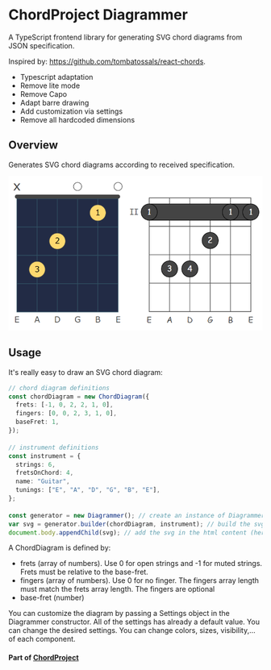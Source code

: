 # ChordProject Diagrammer

A TypeScript frontend library for generating SVG chord diagrams from JSON specification.

Inspired by: https://github.com/tombatossals/react-chords.

- Typescript adaptation
- Remove lite mode
- Remove Capo
- Adapt barre drawing
- Add customization via settings
- Remove all hardcoded dimensions

## Overview

Generates SVG chord diagrams according to received specification.

![Diagrams](./diagrammer.png)

## Usage

It's really easy to draw an SVG chord diagram:

```ts
// chord diagram definitions
const chordDiagram = new ChordDiagram({
  frets: [-1, 0, 2, 2, 1, 0],
  fingers: [0, 0, 2, 3, 1, 0],
  baseFret: 1,
});

// instrument definitions
const instrument = {
  strings: 6,
  fretsOnChord: 4,
  name: "Guitar",
  tunings: ["E", "A", "D", "G", "B", "E"],
};

const generator = new Diagrammer(); // create an instance of Diagrammer
var svg = generator.builder(chordDiagram, instrument); // build the svg
document.body.appendChild(svg); // add the svg in the html content (here the body)
```

A ChordDiagram is defined by:

- frets (array of numbers). Use 0 for open strings and -1 for muted strings. Frets must be relative to the base-fret.
- fingers (array of numbers). Use 0 for no finger. The fingers array length must match the frets array length. The fingers are optional
- base-fret (number)

You can customize the diagram by passing a Settings object in the Diagrammer constructor.
All of the settings has already a default value. You can change the desired settings.
You can change colors, sizes, visibility,... of each component.

#### Part of [ChordProject](https://chordproject.com/)

